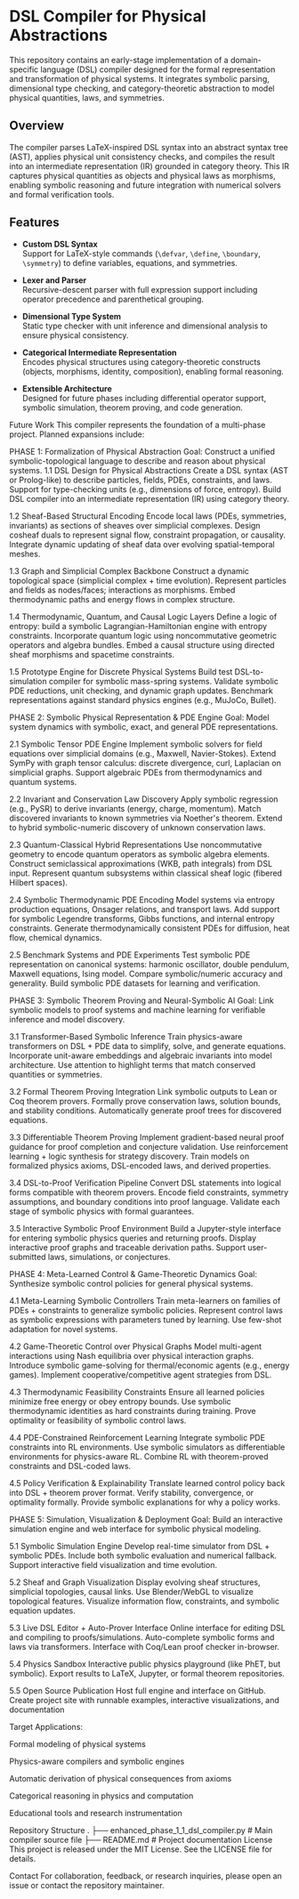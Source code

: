 # DSL Compiler for Physical Abstractions

This repository contains an early-stage implementation of a domain-specific language (DSL) compiler designed for the formal representation and transformation of physical systems. It integrates symbolic parsing, dimensional type checking, and category-theoretic abstraction to model physical quantities, laws, and symmetries.

## Overview

The compiler parses LaTeX-inspired DSL syntax into an abstract syntax tree (AST), applies physical unit consistency checks, and compiles the result into an intermediate representation (IR) grounded in category theory. This IR captures physical quantities as objects and physical laws as morphisms, enabling symbolic reasoning and future integration with numerical solvers and formal verification tools.

## Features

- **Custom DSL Syntax**  
  Support for LaTeX-style commands (`\defvar`, `\define`, `\boundary`, `\symmetry`) to define variables, equations, and symmetries.

- **Lexer and Parser**  
  Recursive-descent parser with full expression support including operator precedence and parenthetical grouping.

- **Dimensional Type System**  
  Static type checker with unit inference and dimensional analysis to ensure physical consistency.

- **Categorical Intermediate Representation**  
  Encodes physical structures using category-theoretic constructs (objects, morphisms, identity, composition), enabling formal reasoning.

- **Extensible Architecture**  
  Designed for future phases including differential operator support, symbolic simulation, theorem proving, and code generation.

Future Work
This compiler represents the foundation of a multi-phase project. Planned expansions include:

PHASE 1: Formalization of Physical Abstraction
Goal: Construct a unified symbolic-topological language to describe and reason about physical systems.
1.1 DSL Design for Physical Abstractions
Create a DSL syntax (AST or Prolog-like) to describe particles, fields, PDEs, constraints, and laws.
Support for type-checking units (e.g., dimensions of force, entropy).
Build DSL compiler into an intermediate representation (IR) using category theory.

1.2 Sheaf-Based Structural Encoding
Encode local laws (PDEs, symmetries, invariants) as sections of sheaves over simplicial complexes.
Design cosheaf duals to represent signal flow, constraint propagation, or causality.
Integrate dynamic updating of sheaf data over evolving spatial-temporal meshes.

1.3 Graph and Simplicial Complex Backbone
Construct a dynamic topological space (simplicial complex + time evolution).
Represent particles and fields as nodes/faces; interactions as morphisms.
Embed thermodynamic paths and energy flows in complex structure.

1.4 Thermodynamic, Quantum, and Causal Logic Layers
Define a logic of entropy: build a symbolic Lagrangian-Hamiltonian engine with entropy constraints.
Incorporate quantum logic using noncommutative geometric operators and algebra bundles.
Embed a causal structure using directed sheaf morphisms and spacetime constraints.

1.5 Prototype Engine for Discrete Physical Systems
Build test DSL-to-simulation compiler for symbolic mass-spring systems.
Validate symbolic PDE reductions, unit checking, and dynamic graph updates.
Benchmark representations against standard physics engines (e.g., MuJoCo, Bullet).


PHASE 2: Symbolic Physical Representation & PDE Engine
Goal: Model system dynamics with symbolic, exact, and general PDE representations.

2.1 Symbolic Tensor PDE Engine
Implement symbolic solvers for field equations over simplicial domains (e.g., Maxwell, Navier-Stokes).
Extend SymPy with graph tensor calculus: discrete divergence, curl, Laplacian on simplicial graphs.
Support algebraic PDEs from thermodynamics and quantum systems.

2.2 Invariant and Conservation Law Discovery
Apply symbolic regression (e.g., PySR) to derive invariants (energy, charge, momentum).
Match discovered invariants to known symmetries via Noether's theorem.
Extend to hybrid symbolic-numeric discovery of unknown conservation laws.

2.3 Quantum-Classical Hybrid Representations
Use noncommutative geometry to encode quantum operators as symbolic algebra elements.
Construct semiclassical approximations (WKB, path integrals) from DSL input.
Represent quantum subsystems within classical sheaf logic (fibered Hilbert spaces).

2.4 Symbolic Thermodynamic PDE Encoding
Model systems via entropy production equations, Onsager relations, and transport laws.
Add support for symbolic Legendre transforms, Gibbs functions, and internal entropy constraints.
Generate thermodynamically consistent PDEs for diffusion, heat flow, chemical dynamics.

2.5 Benchmark Systems and PDE Experiments
Test symbolic PDE representation on canonical systems: harmonic oscillator, double pendulum, Maxwell equations, Ising model.
Compare symbolic/numeric accuracy and generality.
Build symbolic PDE datasets for learning and verification.


PHASE 3: Symbolic Theorem Proving and Neural-Symbolic AI
Goal: Link symbolic models to proof systems and machine learning for verifiable inference and model discovery.

3.1 Transformer-Based Symbolic Inference
Train physics-aware transformers on DSL + PDE data to simplify, solve, and generate equations.
Incorporate unit-aware embeddings and algebraic invariants into model architecture.
Use attention to highlight terms that match conserved quantities or symmetries.

3.2 Formal Theorem Proving Integration
Link symbolic outputs to Lean or Coq theorem provers.
Formally prove conservation laws, solution bounds, and stability conditions.
Automatically generate proof trees for discovered equations.

3.3 Differentiable Theorem Proving
Implement gradient-based neural proof guidance for proof completion and conjecture validation.
Use reinforcement learning + logic synthesis for strategy discovery.
Train models on formalized physics axioms, DSL-encoded laws, and derived properties.

3.4 DSL-to-Proof Verification Pipeline
Convert DSL statements into logical forms compatible with theorem provers.
Encode field constraints, symmetry assumptions, and boundary conditions into proof language.
Validate each stage of symbolic physics with formal guarantees.

3.5 Interactive Symbolic Proof Environment
Build a Jupyter-style interface for entering symbolic physics queries and returning proofs.
Display interactive proof graphs and traceable derivation paths.
Support user-submitted laws, simulations, or conjectures.


PHASE 4: Meta-Learned Control & Game-Theoretic Dynamics
Goal: Synthesize symbolic control policies for general physical systems.

4.1 Meta-Learning Symbolic Controllers
Train meta-learners on families of PDEs + constraints to generalize symbolic policies.
Represent control laws as symbolic expressions with parameters tuned by learning.
Use few-shot adaptation for novel systems.

4.2 Game-Theoretic Control over Physical Graphs
Model multi-agent interactions using Nash equilibria over physical interaction graphs.
Introduce symbolic game-solving for thermal/economic agents (e.g., energy games).
Implement cooperative/competitive agent strategies from DSL.

4.3 Thermodynamic Feasibility Constraints
Ensure all learned policies minimize free energy or obey entropy bounds.
Use symbolic thermodynamic identities as hard constraints during training.
Prove optimality or feasibility of symbolic control laws.

4.4 PDE-Constrained Reinforcement Learning
Integrate symbolic PDE constraints into RL environments.
Use symbolic simulators as differentiable environments for physics-aware RL.
Combine RL with theorem-proved constraints and DSL-coded laws.

4.5 Policy Verification & Explainability
Translate learned control policy back into DSL + theorem prover format.
Verify stability, convergence, or optimality formally.
Provide symbolic explanations for why a policy works.


PHASE 5: Simulation, Visualization & Deployment
Goal: Build an interactive simulation engine and web interface for symbolic physical modeling.

5.1 Symbolic Simulation Engine
Develop real-time simulator from DSL + symbolic PDEs.
Include both symbolic evaluation and numerical fallback.
Support interactive field visualization and time evolution.

5.2 Sheaf and Graph Visualization
Display evolving sheaf structures, simplicial topologies, causal links.
Use Blender/WebGL to visualize topological features.
Visualize information flow, constraints, and symbolic equation updates.

5.3 Live DSL Editor + Auto-Prover Interface
Online interface for editing DSL and compiling to proofs/simulations.
Auto-complete symbolic forms and laws via transformers.
Interface with Coq/Lean proof checker in-browser.

5.4 Physics Sandbox
Interactive public physics playground (like PhET, but symbolic).
Export results to LaTeX, Jupyter, or formal theorem repositories.

5.5 Open Source Publication
Host full engine and interface on GitHub.
Create project site with runnable examples, interactive visualizations, and documentation

Target Applications:

Formal modeling of physical systems

Physics-aware compilers and symbolic engines

Automatic derivation of physical consequences from axioms

Categorical reasoning in physics and computation

Educational tools and research instrumentation

Repository Structure
.
├── enhanced_phase_1_1_dsl_compiler.py   # Main compiler source file
├── README.md                            # Project documentation
License
This project is released under the MIT License. See the LICENSE file for details.

Contact
For collaboration, feedback, or research inquiries, please open an issue or contact the repository maintainer.
